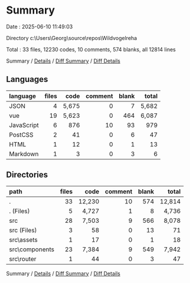 # Summary

Date : 2025-06-10 11:49:03

Directory c:\\Users\\Georg\\source\\repos\\Wildvogelreha

Total : 33 files,  12230 codes, 10 comments, 574 blanks, all 12814 lines

Summary / [Details](details.md) / [Diff Summary](diff.md) / [Diff Details](diff-details.md)

## Languages
| language | files | code | comment | blank | total |
| :--- | ---: | ---: | ---: | ---: | ---: |
| JSON | 4 | 5,675 | 0 | 7 | 5,682 |
| vue | 19 | 5,623 | 0 | 464 | 6,087 |
| JavaScript | 6 | 876 | 10 | 93 | 979 |
| PostCSS | 2 | 41 | 0 | 6 | 47 |
| HTML | 1 | 12 | 0 | 1 | 13 |
| Markdown | 1 | 3 | 0 | 3 | 6 |

## Directories
| path | files | code | comment | blank | total |
| :--- | ---: | ---: | ---: | ---: | ---: |
| . | 33 | 12,230 | 10 | 574 | 12,814 |
| . (Files) | 5 | 4,727 | 1 | 8 | 4,736 |
| src | 28 | 7,503 | 9 | 566 | 8,078 |
| src (Files) | 3 | 58 | 0 | 13 | 71 |
| src\\assets | 1 | 17 | 0 | 1 | 18 |
| src\\components | 23 | 7,384 | 9 | 549 | 7,942 |
| src\\router | 1 | 44 | 0 | 3 | 47 |

Summary / [Details](details.md) / [Diff Summary](diff.md) / [Diff Details](diff-details.md)